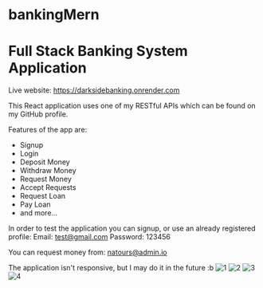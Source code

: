 # bankingMern
# Full Stack Banking System Application
Live website: https://darksidebanking.onrender.com

This React application uses one of my RESTful APIs which can be found on my GitHub profile.

Features of the app are:
- Signup
- Login
- Deposit Money
- Withdraw Money
- Request Money
- Accept Requests
- Request Loan
- Pay Loan
- and more...

In order to test the application you can signup, or use an already registered profile:
Email: test@gmail.com
Password: 123456

You can request money from:
natours@admin.io


The application isn't responsive, but I may do it in the future :b
![1](https://github.com/ishowdarkside/bankingMern/assets/88293435/42697913-7498-4779-a559-9d7c27fc17d3)
![2](https://github.com/ishowdarkside/bankingMern/assets/88293435/13055299-a9e2-4810-9caf-a21d778c8c67)
![3](https://github.com/ishowdarkside/bankingMern/assets/88293435/aea50e6f-0cdc-4505-9578-31756ec4afce)
![4](https://github.com/ishowdarkside/bankingMern/assets/88293435/4e518c67-e1a8-4ce8-a31a-659bec70b20a)
